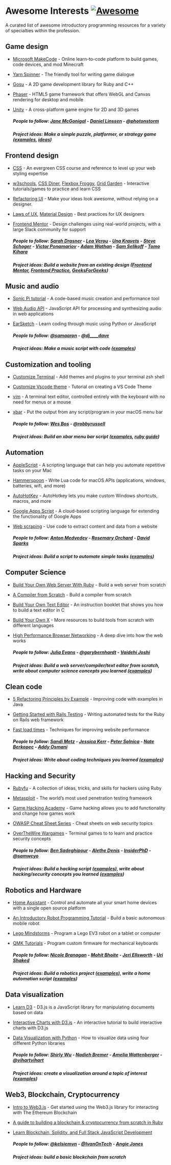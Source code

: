# Awesome Interests [![Awesome](https://cdn.rawgit.com/sindresorhus/awesome/d7305f38d29fed78fa85652e3a63e154dd8e8829/media/badge.svg)](https://github.com/sindresorhus/awesome)

A curated list of awesome introductory programming resources for a variety of specialties within the profession.

## Game design

- [Microsoft MakeCode](https://www.microsoft.com/en-us/makecode?rtc=1) - Online learn-to-code platform to build games, code devices, and mod Minecraft
- [Yarn Spinner](https://yarnspinner.dev/) - The friendly tool for writing game dialogue
- [Gosu](https://github.com/gosu/gosu/wiki) - A 2D game development library for Ruby and C++
- [Phaser](https://phaser.io/learn) - HTML5 game framework that offers WebGL and Canvas rendering for desktop and mobile
- [Unity](https://www.raywenderlich.com/7514-introduction-to-unity-getting-started-part-1-2) - A cross-platform game engine for 2D and 3D games

  ##### People to follow: [Jane McGonigal](https://janemcgonigal.com) - [Daniel Linssen](https://daniellinssen.games) - [@photonstorm](https://twitter.com/photonstorm)

  ##### Project ideas: Make a simple puzzle, platformer, or strategy game ([examples](https://www.create-learn.us/blog/easy-games-to-code/), [ideas](https://abagames.github.io/joys-of-small-game-development-en/ideas/))

## Frontend design

- [CSS](https://web.dev/learn/css/) - An evergreen CSS course and reference to level up your web styling expertise
- [w3schools](https://www.w3schools.com/css/exercise.asp), [CSS Diner](https://flukeout.github.io/), [Flexbox Froggy](https://flexboxfroggy.com/), [Grid Garden](https://cssgridgarden.com/) - Interactive tutorials/games to practice and learn CSS
- [Refactoring UI](https://www.refactoringui.com/) - Make your ideas look awesome, without relying on a designer.
- [Laws of UX](https://lawsofux.com), [Material Design](https://m3.material.io) - Best practices for UX designers
- [Frontend Mentor](https://www.frontendmentor.io/challenges?languages=HTML|CSS&types=free) - Design challenges using real-world projects, with a large Slack community for support

  ##### People to follow: [Sarah Drasner](https://sarahdrasnerdesign.com/) - [Lea Verou](https://lea.verou.me) - [Una Kravets](https://una.im) - [Steve Schoger](https://www.steveschoger.com) - [Victor Ponamariov](https://user-interface.io) - [Adam Wathan](https://adamwathan.me) - [Sam Selikoff](https://samselikoff.com) - [Tomo Kihara](https://www.tomokihara.com)

  ##### Project ideas: Build a website from an existing design ([Frontend Mentor](https://www.frontendmentor.io/challenges?languages=HTML|CSS&types=free), [Frontend Practice](https://www.frontendpractice.com/), [GeeksForGeeks](https://www.geeksforgeeks.org/top-10-projects-for-beginners-to-practice-html-and-css-skills/))

## Music and audio

- [Sonic Pi tutorial](https://sonic-pi.net/tutorial.html) - A code-based music creation and performance tool
- [Web Audio API](https://developer.mozilla.org/en-US/docs/Web/API/Web_Audio_API/Using_Web_Audio_API) - JavaScript API for processing and synthesizing audio in web applications
- [EarSketch](https://earsketch.gatech.edu/) - Learn coding through music using Python or JavaScript

  ##### People to follow: [@samaaron](https://twitter.com/samaaron) - [@dj\_\_\_\_dave](https://twitter.com/dj____dave)

  ##### Project ideas: Make a music script with code ([examples](https://projects.raspberrypi.org/en/codeclub/sonic-pi))

## Customization and tooling

- [Customize Terminal](https://dev.to/hannahgooding/how-i-customise-my-terminal-with-oh-my-zsh-macos-427i) - Add themes and plugins to your terminal zsh shell
- [Customize Vscode theme](https://css-tricks.com/creating-a-vs-code-theme/) - Tutorial on creating a VS Code Theme
- [vim](https://peterxjang.com/blog/how-to-learn-vim-a-four-week-plan.html) - A terminal text editor, controlled entirely with the keyboard with no need for menus or a mouse
- [xbar](https://xbarapp.com/) - Put the output from any script/program in your macOS menu bar

  ##### People to follow: [Wes Bos](https://wesbos.com/) - [@robbyrussell](https://ruby.social/@robbyrussell)

  ##### Project ideas: Build an xbar menu bar script ([examples](https://xbarapp.com/docs/plugins/Tools.html), [ruby guide](https://gist.github.com/peterxjang/a530e72131774a1a8b8ae8f6e86b1bb7))

## Automation

- [AppleScript](https://www.macworld.com/article/671819/an-introduction-to-using-applescript-applescript-tutorial.html) - A scripting language that can help you automate repetitive tasks on your Mac
- [Hammerspoon](https://www.hammerspoon.org/) - Write Lua code for macOS APIs (applications, windows, batteries, wifi, and more)
- [AutoHotKey](https://www.makeuseof.com/tag/10-cool-autohotkey-scripts-make/) - AutoHotkey lets you make custom Windows shortcuts, macros, and more
- [Google Apps Script](https://www.benlcollins.com/apps-script/google-apps-script-beginner-guide/) - A cloud-based scripting language for extending the functionality of Google Apps
- [Web scraping](https://www.smashingmagazine.com/2021/03/ethical-scraping-dynamic-websites-nodejs-puppeteer/) - Use code to extract content and data from a website

  ##### People to follow: [Anton Medvedev](https://medv.io/) - [Rosemary Orchard](https://rosemaryorchard.com/) - [David Sparks](https://www.macsparky.com/)

  ##### Project ideas: Build a script to automate simple tasks ([examples](https://www.ondeck.com/resources/20-business-tasks-you-can-easily-automate))

## Computer Science

- [Build Your Own Web Server With Ruby](https://www.rubyguides.com/2016/08/build-your-own-web-server/) - Build a web server from scratch
- [A Compiler from Scratch](https://www.destroyallsoftware.com/screencasts/catalog/a-compiler-from-scratch) - Build a compiler from scratch
- [Build Your Own Text Editor](https://viewsourcecode.org/snaptoken/kilo/) - An instruction booklet that shows you how to build a text editor in C
- [Build Your Own X](https://github.com/codecrafters-io/build-your-own-x) - More resources to build tools from scratch with different languages
- [High Performance Browser Networking](https://hpbn.co/) - A deep dive into how the web works

  ##### People to follow: [Julia Evans](https://jvns.ca/) - [@garybernhardt](https://twitter.com/garybernhardt) - [Vaidehi Joshi](https://vaidehi.com/)

  ##### Project ideas: Build a web server/compiler/text editor from scratch, write about computer science concepts you learned ([examples](https://medium.com/basecs))

## Clean code

- [5 Refactoring Principles by Example](https://www.javacodegeeks.com/2019/05/5-refactoring-principles-example.html) - Improving code with examples in Java
- [Getting Started with Rails Testing](https://www.codewithjason.com/getting-started-rails-testing/) - Writing automated tests for the Ruby on Rails web framework
- [Fast load times](https://web.dev/fast/) - Techniques for improving website performance

  ##### People to follow: [Sandi Metz](https://sandimetz.com/) - [Jessica Kerr](https://jessitron.com/) - [Peter Solnica](https://solnic.codes/) - [Nate Berkopec](https://www.nateberkopec.com/) - [Addy Osmani](https://addyosmani.com/)

  ##### Project ideas: Write about coding techniques you learned ([examples](https://dev.to/baweaver/series/13568))

## Hacking and Security

- [Rubyfu](https://rubyfu.net/) - A collection of ideas, tricks, and skills for hackers using Ruby
- [Metasploit](https://www.metasploit.com/) - The world’s most used penetration testing framework
- [Game Hacking Academy](https://gamehacking.academy/about) - Game hacking allows you to add functionality and change how games work
- [OWASP Cheat Sheet Series](https://cheatsheetseries.owasp.org/index.html) - Cheat sheets on web security topics
- [OverTheWire Wargames](https://overthewire.org/wargames/) - Terminal games to to learn and practice security concepts

  ##### People to follow: [Ben Sadeghipour](https://nahamsec.com/) - [Alethe Denis](https://linktr.ee/alethedenis) - [InsiderPhD](https://insiderphd.dev/) - [@samwcyo](https://twitter.com/samwcyo)

  ##### Project ideas: Build a hacking script ([examples](https://intellipaat.com/blog/ethical-hacking-projects/)), write about hacking/security concepts you learned ([examples](https://dev.to/t/security))

## Robotics and Hardware

- [Home Assistant](https://www.home-assistant.io/) - Control and automate all your smart home devices with a single open source platform
- [An Introductory Robot Programming Tutorial](https://www.toptal.com/robotics/programming-a-robot-an-introductory-tutorial) - Build a basic autonomous mobile robot
- [Lego Mindstorms](https://www.lego.com/en-us/themes/mindstorms/learntoprogram) - Program a Lego EV3 robot on a tablet or computer
- [QMK Tutorials](https://www.youtube.com/playlist?list=PLZlceRZZjRugJFL-vnenYnDrbMc6wu_e_) - Program custom firmware for mechanical keyboards

  ##### People to follow: [Nicole Branagan](https://nicole.express/) - [Mohit Bhoite](https://www.bhoite.com/) - [Jeri Ellsworth](https://www.jeriellsworth.com/) - [Uri Shaked](https://urish.org/)

  ##### Project ideas: Build a robotics project ([examples](https://www.bisinfotech.com/top-robotics-project-ideas-for-beginners/)), write a home automation script ([examples](https://www.home-assistant.io/examples/))

## Data visualization

- [Learn D3](https://observablehq.com/@d3/learn-d3) - D3.js is a JavaScript library for manipulating documents based on data
- [Interactive Charts with D3.js](https://2019.wattenberger.com/blog/d3-interactive-charts) - An interactive tutorial to build interactive charts with D3.js
- [Data Visualization with Python](https://www.geeksforgeeks.org/data-visualization-with-python/) - How to visualize data using four different Python libraries

  ##### People to follow: [Shirly Wu](https://shirleywu.studio/) - [Nadieh Bremer](https://www.visualcinnamon.com/about/) - [Amelia Wattenberger](https://wattenberger.com/) - [@vihartvihart](https://twitter.com/vihartvihart)

  ##### Project ideas: create a visualization around a topic of interest ([examples](https://www.analyticsfordecisions.com/data-visualization-projects/))

## Web3, Blockchain, Cryptocurrency

- [Intro to Web3.js](https://www.dappuniversity.com/articles/web3-js-intro) - Get started using the Web3.js library for interacting with The Ethereum Blockchain
- [A guide to building a blockchain & cryptocurrency from scratch in Ruby](https://antoinefink.com/building-a-blockchain-and-cryptocurrency-in-ruby)
- [Learn Blockchain, Solidity, and Full Stack JavaScript Development](https://www.freecodecamp.org/news/learn-blockchain-solidity-full-stack-javascript-development/)

  ##### People to follow: [@kelsiemvn](https://twitter.com/kelsiemvn) - [@IvanOnTech](https://twitter.com/IvanOnTech) - [Angie Jones](https://angiejones.tech/)

  ##### Project ideas: build a basic blockchain from scratch
